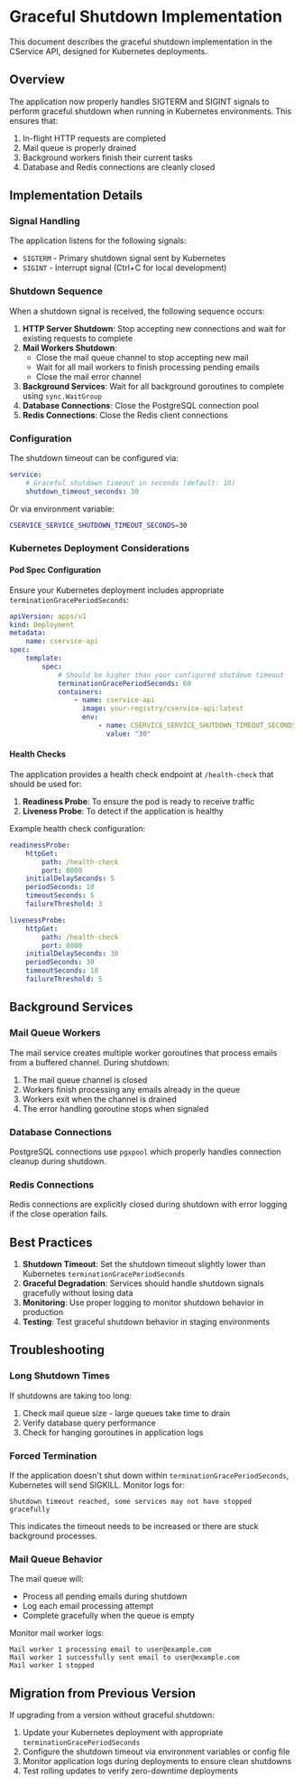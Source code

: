 # Graceful Shutdown Implementation

This document describes the graceful shutdown implementation in the CService API, designed for Kubernetes deployments.

## Overview

The application now properly handles SIGTERM and SIGINT signals to perform graceful shutdown when running in Kubernetes environments. This ensures that:

1. In-flight HTTP requests are completed
2. Mail queue is properly drained
3. Background workers finish their current tasks
4. Database and Redis connections are cleanly closed

## Implementation Details

### Signal Handling

The application listens for the following signals:

-   `SIGTERM` - Primary shutdown signal sent by Kubernetes
-   `SIGINT` - Interrupt signal (Ctrl+C for local development)

### Shutdown Sequence

When a shutdown signal is received, the following sequence occurs:

1. **HTTP Server Shutdown**: Stop accepting new connections and wait for existing requests to complete
2. **Mail Workers Shutdown**:
    - Close the mail queue channel to stop accepting new mail
    - Wait for all mail workers to finish processing pending emails
    - Close the mail error channel
3. **Background Services**: Wait for all background goroutines to complete using `sync.WaitGroup`
4. **Database Connections**: Close the PostgreSQL connection pool
5. **Redis Connections**: Close the Redis client connections

### Configuration

The shutdown timeout can be configured via:

```yaml
service:
    # Graceful shutdown timeout in seconds (default: 10)
    shutdown_timeout_seconds: 30
```

Or via environment variable:

```bash
CSERVICE_SERVICE_SHUTDOWN_TIMEOUT_SECONDS=30
```

### Kubernetes Deployment Considerations

#### Pod Spec Configuration

Ensure your Kubernetes deployment includes appropriate `terminationGracePeriodSeconds`:

```yaml
apiVersion: apps/v1
kind: Deployment
metadata:
    name: cservice-api
spec:
    template:
        spec:
            # Should be higher than your configured shutdown timeout
            terminationGracePeriodSeconds: 60
            containers:
                - name: cservice-api
                  image: your-registry/cservice-api:latest
                  env:
                      - name: CSERVICE_SERVICE_SHUTDOWN_TIMEOUT_SECONDS
                        value: "30"
```

#### Health Checks

The application provides a health check endpoint at `/health-check` that should be used for:

1. **Readiness Probe**: To ensure the pod is ready to receive traffic
2. **Liveness Probe**: To detect if the application is healthy

Example health check configuration:

```yaml
readinessProbe:
    httpGet:
        path: /health-check
        port: 8080
    initialDelaySeconds: 5
    periodSeconds: 10
    timeoutSeconds: 5
    failureThreshold: 3

livenessProbe:
    httpGet:
        path: /health-check
        port: 8080
    initialDelaySeconds: 30
    periodSeconds: 30
    timeoutSeconds: 10
    failureThreshold: 5
```

## Background Services

### Mail Queue Workers

The mail service creates multiple worker goroutines that process emails from a buffered channel. During shutdown:

1. The mail queue channel is closed
2. Workers finish processing any emails already in the queue
3. Workers exit when the channel is drained
4. The error handling goroutine stops when signaled

### Database Connections

PostgreSQL connections use `pgxpool` which properly handles connection cleanup during shutdown.

### Redis Connections

Redis connections are explicitly closed during shutdown with error logging if the close operation fails.

## Best Practices

1. **Shutdown Timeout**: Set the shutdown timeout slightly lower than Kubernetes `terminationGracePeriodSeconds`
2. **Graceful Degradation**: Services should handle shutdown signals gracefully without losing data
3. **Monitoring**: Use proper logging to monitor shutdown behavior in production
4. **Testing**: Test graceful shutdown behavior in staging environments

## Troubleshooting

### Long Shutdown Times

If shutdowns are taking too long:

1. Check mail queue size - large queues take time to drain
2. Verify database query performance
3. Check for hanging goroutines in application logs

### Forced Termination

If the application doesn't shut down within `terminationGracePeriodSeconds`, Kubernetes will send SIGKILL. Monitor logs for:

```
Shutdown timeout reached, some services may not have stopped gracefully
```

This indicates the timeout needs to be increased or there are stuck background processes.

### Mail Queue Behavior

The mail queue will:

-   Process all pending emails during shutdown
-   Log each email processing attempt
-   Complete gracefully when the queue is empty

Monitor mail worker logs:

```
Mail worker 1 processing email to user@example.com
Mail worker 1 successfully sent email to user@example.com
Mail worker 1 stopped
```

## Migration from Previous Version

If upgrading from a version without graceful shutdown:

1. Update your Kubernetes deployment with appropriate `terminationGracePeriodSeconds`
2. Configure the shutdown timeout via environment variables or config file
3. Monitor application logs during deployments to ensure clean shutdowns
4. Test rolling updates to verify zero-downtime deployments

